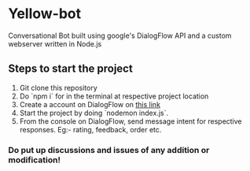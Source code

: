 # Yellow-bot
Conversational Bot built using google's DialogFlow API and a custom webserver written in Node.js

<h2> Steps to start the project</h2>
  <ol>
    <li> Git clone this repository
    <li> Do `npm i` for in the terminal at respective project location
    <li> Create a account on DialogFlow on <a href='https://dialogflow.cloud.google.com/'> this link </a>
    <li> Start the project by doing `nodemon index.js`.
    <li> From the console on DialogFlow, send message intent for respective responses. Eg:- rating, feedback, order etc.
  
  </ol>
  
  <h3> Do put up discussions and issues of any addition or modification!</h3>
  
  
